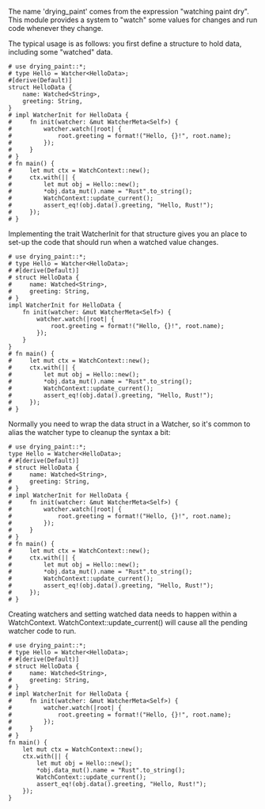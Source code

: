 The name 'drying_paint' comes from the expression "watching paint dry".
This module provides a system to "watch" some values for changes and run
code whenever they change.

The typical usage is as follows: you first define a structure to hold
data, including some "watched" data.

```
# use drying_paint::*;
# type Hello = Watcher<HelloData>;
#[derive(Default)]
struct HelloData {
    name: Watched<String>,
    greeting: String,
}
# impl WatcherInit for HelloData {
#     fn init(watcher: &mut WatcherMeta<Self>) {
#         watcher.watch(|root| {
#             root.greeting = format!("Hello, {}!", root.name);
#         });
#     }
# }
# fn main() {
#     let mut ctx = WatchContext::new();
#     ctx.with(|| {
#         let mut obj = Hello::new();
#         *obj.data_mut().name = "Rust".to_string();
#         WatchContext::update_current();
#         assert_eq!(obj.data().greeting, "Hello, Rust!");
#     });
# }
```

Implementing the trait WatcherInit for that structure gives you an place
to set-up the code that should run when a watched value changes.

```
# use drying_paint::*;
# type Hello = Watcher<HelloData>;
# #[derive(Default)]
# struct HelloData {
#     name: Watched<String>,
#     greeting: String,
# }
impl WatcherInit for HelloData {
    fn init(watcher: &mut WatcherMeta<Self>) {
        watcher.watch(|root| {
            root.greeting = format!("Hello, {}!", root.name);
        });
    }
}
# fn main() {
#     let mut ctx = WatchContext::new();
#     ctx.with(|| {
#         let mut obj = Hello::new();
#         *obj.data_mut().name = "Rust".to_string();
#         WatchContext::update_current();
#         assert_eq!(obj.data().greeting, "Hello, Rust!");
#     });
# }
```

Normally you need to wrap the data struct in a Watcher, so it's common
to alias the watcher type to cleanup the syntax a bit:
```
# use drying_paint::*;
type Hello = Watcher<HelloData>;
# #[derive(Default)]
# struct HelloData {
#     name: Watched<String>,
#     greeting: String,
# }
# impl WatcherInit for HelloData {
#     fn init(watcher: &mut WatcherMeta<Self>) {
#         watcher.watch(|root| {
#             root.greeting = format!("Hello, {}!", root.name);
#         });
#     }
# }
# fn main() {
#     let mut ctx = WatchContext::new();
#     ctx.with(|| {
#         let mut obj = Hello::new();
#         *obj.data_mut().name = "Rust".to_string();
#         WatchContext::update_current();
#         assert_eq!(obj.data().greeting, "Hello, Rust!");
#     });
# }
```
Creating watchers and setting watched data needs to happen within a 
WatchContext. WatchContext::update_current() will cause all the pending
watcher code to run.

```
# use drying_paint::*;
# type Hello = Watcher<HelloData>;
# #[derive(Default)]
# struct HelloData {
#     name: Watched<String>,
#     greeting: String,
# }
# impl WatcherInit for HelloData {
#     fn init(watcher: &mut WatcherMeta<Self>) {
#         watcher.watch(|root| {
#             root.greeting = format!("Hello, {}!", root.name);
#         });
#     }
# }
fn main() {
    let mut ctx = WatchContext::new();
    ctx.with(|| {
        let mut obj = Hello::new();
        *obj.data_mut().name = "Rust".to_string();
        WatchContext::update_current();
        assert_eq!(obj.data().greeting, "Hello, Rust!");
    });
}
```
